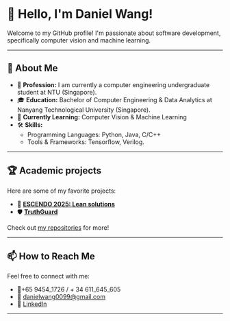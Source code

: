 # 👋 Hello, I'm Daniel Wang!

Welcome to my GitHub profile! I'm passionate about software development, specifically computer vision and machine learning.

---

## 🌟 About Me

- 💼 **Profession:** I am currently a computer engineering undergraduate student at NTU (Singapore).
- 🎓 **Education:** Bachelor of Computer Engineering & Data Analytics at Nanyang Technological University (Singapore).
- 🌱 **Currently Learning:** Computer Vision & Machine Learning
- 🛠️ **Skills:**
  - Programming Languages: Python, Java, C/C++
  - Tools & Frameworks: Tensorflow, Verilog. 

---

## 🏆 Academic projects

Here are some of my favorite projects:
- 🚀 **[ESCENDO 2025: Lean solutions](https://github.com/DanielWang0099/github-portfolio/tree/main/ESCENDO2025)**
- 🛡️ **[TruthGuard](https://github.com/DanielWang0099/TruthGuard)**

Check out [my repositories](https://github.com/DanielWang0099?tab=repositories) for more!

---

## 📫 How to Reach Me

Feel free to connect with me:
- 📱+65 9454_1726  /  + 34 611_645_605
- 📧 danielwang0099@gmail.com
- 💼 [LinkedIn](https://www.linkedin.com/in/daniel-wang-b11752292/)

---
